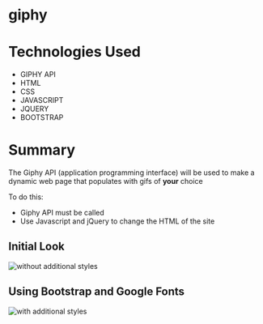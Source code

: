 # giphy

# Technologies Used
- GIPHY API
- HTML
- CSS
- JAVASCRIPT
- JQUERY
- BOOTSTRAP

# Summary
The Giphy API (application programming interface) will be used to make a dynamic web page that populates with gifs of **your** choice

To do this: 
- Giphy API must be called
- Use Javascript and jQuery to change the HTML of the site


## Initial Look 
![without additional styles](https://media.giphy.com/media/LPCdwwtcu0VLJ1xJns/giphy.gif)

## Using Bootstrap and Google Fonts
![with additional styles](https://media.giphy.com/media/VIQB2XJnfaE1mJOxgA/giphy.gif)